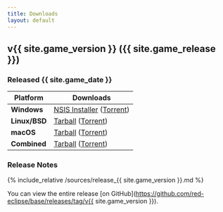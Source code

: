 ```yaml
---
title: Downloads
layout: default
---
```


## v{{ site.game_version }} ({{ site.game_release }})
### Released {{ site.game_date }}

Platform      | Downloads 
--------------|-----------
**Windows**   | [NSIS Installer](/download/win) ([Torrent](https://redeclipse.net/torrent/win))
**Linux/BSD** | [Tarball](/download/nix) ([Torrent](https://redeclipse.net/torrent/nix))
**macOS**     | [Tarball](/download/mac) ([Torrent](https://redeclipse.net/torrent/mac))
**Combined**  | [Tarball](/download/combined) ([Torrent](https://redeclipse.net/torrent/combined))

### Release Notes

{% include_relative /sources/release_{{ site.game_version }}.md %}

You can view the entire release [on GitHub](https://github.com/red-eclipse/base/releases/tag/v{{ site.game_version }}).
